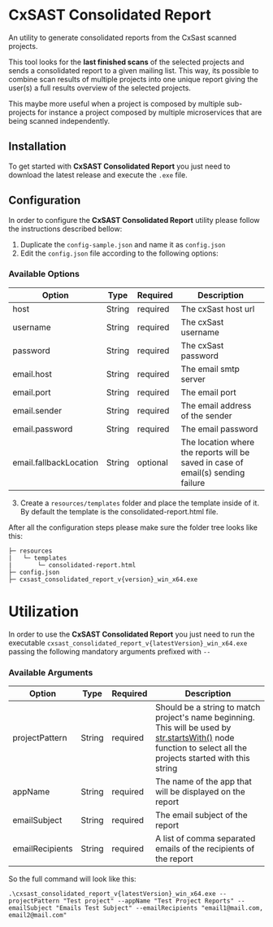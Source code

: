 # CxSAST Consolidated Report

An utility to generate consolidated reports from the CxSast scanned projects.

This tool looks for the **last finished scans** of the selected projects and sends a consolidated report to a given mailing list. This way, its possible to combine scan results of multiple projects into one unique report giving the user(s) a full results overview of the selected projects.

This maybe more useful when a project is composed by multiple sub-projects for instance a project composed by multiple microservices that are being scanned independently.

## Installation

To get started with **CxSAST Consolidated Report** you just need to download the latest release and execute the `.exe` file.

## Configuration

In order to configure the **CxSAST Consolidated Report** utility please follow the instructions described bellow:

1. Duplicate the `config-sample.json` and name it as `config.json`
2. Edit the `config.json` file according to the following options:

### Available Options

| Option                 | Type   | Required | Description                                                                      |
| ---------------------- | ------ | -------- | -------------------------------------------------------------------------------- |
| host                   | String | required | The cxSast host url                                                              |
| username               | String | required | The cxSast username                                                              |
| password               | String | required | The cxSast password                                                              |
| email.host             | String | required | The email smtp server                                                            |
| email.port             | String | required | The email port                                                                   |
| email.sender           | String | required | The email address of the sender                                                  |
| email.password         | String | required | The email password                                                               |
| email.fallbackLocation | String | optional | The location where the reports will be saved in case of email(s) sending failure |

3. Create a `resources/templates` folder and place the template inside of it. By default the template is the consolidated-report.html file.

After all the configuration steps please make sure the folder tree looks like this:

```
├─ resources
|   └─ templates
|       └─ consolidated-report.html
├─ config.json
├─ cxsast_consolidated_report_v{version}_win_x64.exe
```

# Utilization

In order to use the **CxSAST Consolidated Report** you just need to run the executable `cxsast_consolidated_report_v{latestVersion}_win_x64.exe` passing the following mandatory arguments prefixed with `--`

### Available Arguments

| Option          | Type   | Required | Description                                                                                                                                                                                                           |
| --------------- | ------ | -------- | --------------------------------------------------------------------------------------------------------------------------------------------------------------------------------------------------------------------- |
| projectPattern  | String | required | Should be a string to match project's name beginning. This will be used by [str.startsWith()](https://www.w3schools.com/jsref/jsref_startswith.asp) node function to select all the projects started with this string |
| appName         | String | required | The name of the app that will be displayed on the report                                                                                                                                                              |
| emailSubject    | String | required | The email subject of the report                                                                                                                                                                                       |
| emailRecipients | String | required | A list of comma separated emails of the recipients of the report                                                                                                                                                       |

So the full command will look like this:

```
.\cxsast_consolidated_report_v{latestVersion}_win_x64.exe --projectPattern "Test project" --appName "Test Project Reports" --emailSubject "Emails Test Subject" --emailRecipients "email1@mail.com, email2@mail.com"
```
